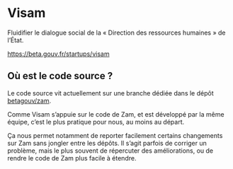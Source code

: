 # Visam

Fluidifier le dialogue social de la « Direction des ressources humaines » de l’État.

https://beta.gouv.fr/startups/visam

## Où est le code source ?

Le code source vit actuellement sur une branche dédiée dans le dépôt [betagouv/zam](https://github.com/betagouv/zam/tree/visam).

Comme Visam s’appuie sur le code de Zam, et est développé par la même équipe, c’est le plus pratique pour nous, au moins au départ.

Ça nous permet notamment de reporter facilement certains changements sur Zam sans jongler entre les dépôts. Il s’agit parfois de corriger un problème, mais le plus souvent de répercuter des améliorations, ou de rendre le code de Zam plus facile à étendre.
